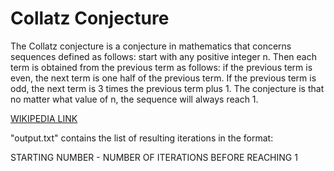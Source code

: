 # Collatz Conjecture

The Collatz conjecture is a conjecture in mathematics that concerns sequences defined as follows: 
start with any positive integer n. Then each term is obtained from the previous term as follows: 
if the previous term is even, the next term is one half of the previous term. 
If the previous term is odd, the next term is 3 times the previous term plus 1. 
The conjecture is that no matter what value of n, the sequence will always reach 1.

[WIKIPEDIA LINK](https://en.wikipedia.org/wiki/Collatz_conjecture)


"output.txt" contains the list of resulting iterations in the format:

STARTING NUMBER  -  NUMBER OF ITERATIONS BEFORE REACHING 1
